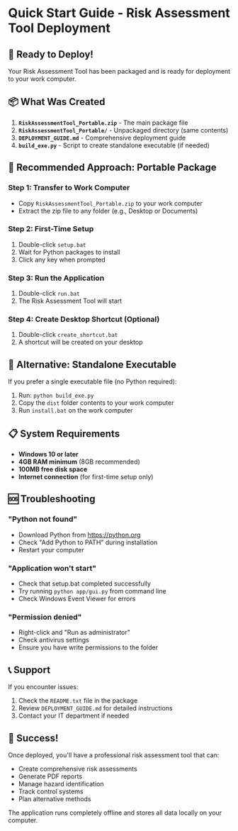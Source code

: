 # Quick Start Guide - Risk Assessment Tool Deployment

## 🚀 Ready to Deploy!

Your Risk Assessment Tool has been packaged and is ready for deployment to your work computer.

## 📦 What Was Created

1. **`RiskAssessmentTool_Portable.zip`** - The main package file
2. **`RiskAssessmentTool_Portable/`** - Unpackaged directory (same contents)
3. **`DEPLOYMENT_GUIDE.md`** - Comprehensive deployment guide
4. **`build_exe.py`** - Script to create standalone executable (if needed)

## 🎯 Recommended Approach: Portable Package

### Step 1: Transfer to Work Computer
- Copy `RiskAssessmentTool_Portable.zip` to your work computer
- Extract the zip file to any folder (e.g., Desktop or Documents)

### Step 2: First-Time Setup
1. Double-click `setup.bat`
2. Wait for Python packages to install
3. Click any key when prompted

### Step 3: Run the Application
1. Double-click `run.bat`
2. The Risk Assessment Tool will start

### Step 4: Create Desktop Shortcut (Optional)
1. Double-click `create_shortcut.bat`
2. A shortcut will be created on your desktop

## 🔧 Alternative: Standalone Executable

If you prefer a single executable file (no Python required):

1. Run: `python build_exe.py`
2. Copy the `dist` folder contents to your work computer
3. Run `install.bat` on the work computer

## 📋 System Requirements

- **Windows 10 or later**
- **4GB RAM minimum** (8GB recommended)
- **100MB free disk space**
- **Internet connection** (for first-time setup only)

## 🆘 Troubleshooting

### "Python not found"
- Download Python from https://python.org
- Check "Add Python to PATH" during installation
- Restart your computer

### "Application won't start"
- Check that setup.bat completed successfully
- Try running `python app/gui.py` from command line
- Check Windows Event Viewer for errors

### "Permission denied"
- Right-click and "Run as administrator"
- Check antivirus settings
- Ensure you have write permissions to the folder

## 📞 Support

If you encounter issues:
1. Check the `README.txt` file in the package
2. Review `DEPLOYMENT_GUIDE.md` for detailed instructions
3. Contact your IT department if needed

## 🎉 Success!

Once deployed, you'll have a professional risk assessment tool that can:
- Create comprehensive risk assessments
- Generate PDF reports
- Manage hazard identification
- Track control systems
- Plan alternative methods

The application runs completely offline and stores all data locally on your computer. 